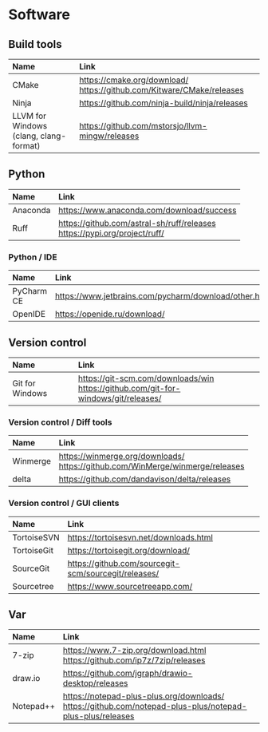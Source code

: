 # Software

## Build tools

| Name | Link |
| :--- | :--- |
| CMake | <https://cmake.org/download/><br><https://github.com/Kitware/CMake/releases> |
| Ninja | <https://github.com/ninja-build/ninja/releases> |
| LLVM for Windows<br>(clang, clang-format) | <https://github.com/mstorsjo/llvm-mingw/releases> |

## Python

| Name | Link |
| :--- | :--- |
| Anaconda | <https://www.anaconda.com/download/success> |
| Ruff | <https://github.com/astral-sh/ruff/releases><br><https://pypi.org/project/ruff/> |

### Python / IDE

| Name | Link |
| :--- | :--- |
| PyCharm CE | <https://www.jetbrains.com/pycharm/download/other.html> |
| OpenIDE | <https://openide.ru/download/> |

## Version control

| Name | Link |
| :--- | :--- |
| Git for Windows | <https://git-scm.com/downloads/win><br><https://github.com/git-for-windows/git/releases/> |

### Version control / Diff tools

| Name | Link |
| :--- | :--- |
| Winmerge | <https://winmerge.org/downloads/><br><https://github.com/WinMerge/winmerge/releases> |
| delta | <https://github.com/dandavison/delta/releases> |

### Version control / GUI clients

| Name | Link |
| :--- | :--- |
| TortoiseSVN | <https://tortoisesvn.net/downloads.html> |
| TortoiseGit | <https://tortoisegit.org/download/> |
| SourceGit | <https://github.com/sourcegit-scm/sourcegit/releases/> |
| Sourcetree | <https://www.sourcetreeapp.com/> |

## Var

| Name | Link |
| :--- | :--- |
| 7-zip | <https://www.7-zip.org/download.html><br><https://github.com/ip7z/7zip/releases> |
| draw.io | <https://github.com/jgraph/drawio-desktop/releases> |
| Notepad++ | <https://notepad-plus-plus.org/downloads/><br><https://github.com/notepad-plus-plus/notepad-plus-plus/releases> |
